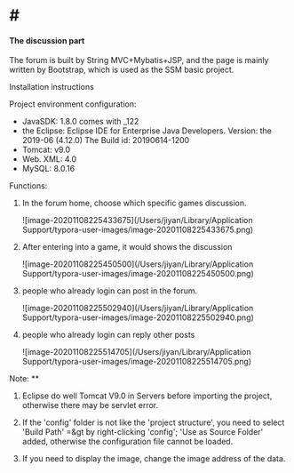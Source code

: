 # # #

#### The discussion part

The forum is built by String MVC+Mybatis+JSP, and the page is mainly written by Bootstrap, which is used as the SSM basic project.


Installation instructions

Project environment configuration:
- JavaSDK: 1.8.0 comes with _122
- the Eclipse:
Eclipse IDE for Enterprise Java Developers.
Version: the 2019-06 (4.12.0)
The Build id: 20190614-1200
- Tomcat: v9.0
- Web. XML: 4.0
- MySQL: 8.0.16

Functions: 

1. In the forum home, choose which specific games discussion.  

   ![image-20201108225433675](/Users/jiyan/Library/Application Support/typora-user-images/image-20201108225433675.png)

2. After entering into a game, it would shows the discussion

   ![image-20201108225450500](/Users/jiyan/Library/Application Support/typora-user-images/image-20201108225450500.png)

3. people who already login can post in the forum.

   ![image-20201108225502940](/Users/jiyan/Library/Application Support/typora-user-images/image-20201108225502940.png)

4. people who already login can reply other posts

   ![image-20201108225514705](/Users/jiyan/Library/Application Support/typora-user-images/image-20201108225514705.png)

Note: **

1. Eclipse do well Tomcat V9.0 in Servers before importing the project, otherwise there may be servlet error.

2. If the 'config' folder is not like the 'project structure', you need to select 'Build Path' =&gt by right-clicking 'config';
'Use as Source Folder' added, otherwise the configuration file cannot be loaded.

3. If you need to display the image, change the image address of the data.
